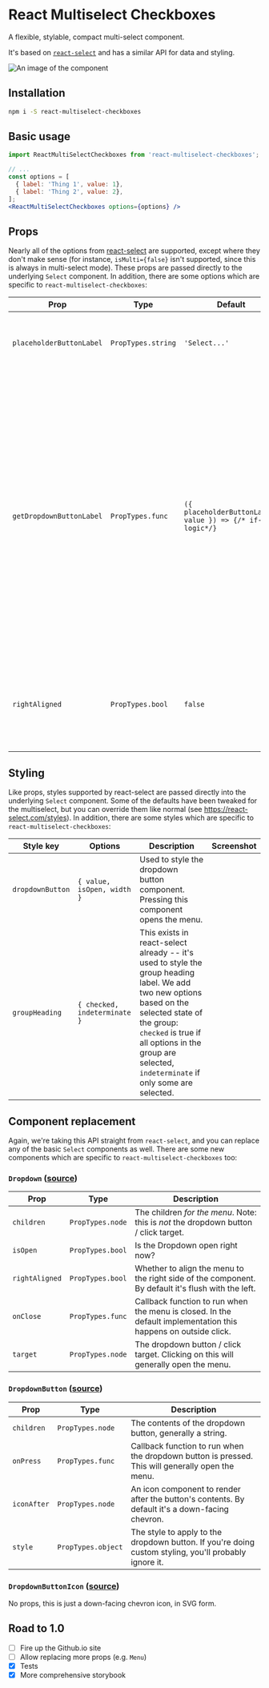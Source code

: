 # React Multiselect Checkboxes

A flexible, stylable, compact multi-select component.

It's based on [`react-select`](https://github.com/JedWatson/react-select) and has a similar API for data and styling.

![An image of the component](https://user-images.githubusercontent.com/2994372/44043882-ed30c560-9ef1-11e8-9021-1e4d14f8530f.png)

## Installation

```bash
npm i -S react-multiselect-checkboxes
```

## Basic usage

```jsx
import ReactMultiSelectCheckboxes from 'react-multiselect-checkboxes';

// ...
const options = [
  { label: 'Thing 1', value: 1},
  { label: 'Thing 2', value: 2},
];
<ReactMultiSelectCheckboxes options={options} />
```

## Props

Nearly all of the options from [react-select]() are supported, except where they don't make sense (for instance, `isMulti={false}` isn't supported, since this is always in multi-select mode). These props are passed directly to the underlying `Select` component. In addition, there are some options  which are specific to `react-multiselect-checkboxes`:

| Prop | Type | Default | Description |
| --- | --- | --- | --- |
| `placeholderButtonLabel`| `PropTypes.string`  | `'Select...'` | Displayed on dropdown button if no value is selected. |
| `getDropdownButtonLabel`  | `PropTypes.func`  | `({ placeholderButtonLabel, value }) => {/* if-else logic*/}` | Get the label for the dropdown, based on the placeholder and the current value. By default this is (a) the placeholder, if nothing is selected; (b) the selected value's label, if one option is selected; or (c) the number selected (e.g. "3 selected") if more than one option is selected |
| `rightAligned` | `PropTypes.bool` | `false` | Whether to align the menu to the right side of the component. By default it's flush with the left. |

## Styling

Like props, styles supported by react-select are passed directly into the underlying `Select` component. Some of the defaults have been tweaked for the multiselect, but you can override them like normal (see https://react-select.com/styles). In addition, there are some styles which are specific to `react-multiselect-checkboxes`:

| Style key  | Options | Description | Screenshot |
| --- | --- | --- | --- |
| `dropdownButton` | `{ value, isOpen, width }`| Used to style the dropdown button component. Pressing this component opens the menu. | |
| `groupHeading` | `{ checked, indeterminate }`| This exists in react-select already -- it's used to style the group heading label. We add two new options based on the selected state of the group: `checked` is true if all options in the group are selected, `indeterminate` if only some are selected.| |

## Component replacement

Again, we're taking this API straight from `react-select`, and you can replace any of the basic `Select` components as well. There are some new components which are specific to `react-multiselect-checkboxes` too:

### `Dropdown` ([source](https://github.com/twineteam/react-multiselect-checkboxes/blob/master/src/lib/Dropdown.jsx))

| Prop | Type  | Description |
| --- | --- | --- |
| `children`| `PropTypes.node` | The children _for the menu_. Note: this is _not_ the dropdown button / click target. |
| `isOpen`  | `PropTypes.bool`  | Is the Dropdown open right now? |
| `rightAligned` | `PropTypes.bool` | Whether to align the menu to the right side of the component. By default it's flush with the left. |
| `onClose` | `PropTypes.func` | Callback function to run when the menu is closed. In the default implementation this happens on outside click. |
| `target` | `PropTypes.node` | The dropdown button / click target. Clicking on this will generally open the menu. |

### `DropdownButton` ([source](https://github.com/twineteam/react-multiselect-checkboxes/blob/master/src/lib/DropdownButton.jsx))

| Prop | Type  | Description |
| --- | --- | --- |
| `children`| `PropTypes.node` | The contents of the dropdown button, generally a string. |
| `onPress` | `PropTypes.func` | Callback function to run when the dropdown button is pressed. This will generally open the menu. |
| `iconAfter` | `PropTypes.node` | An icon component to render after the button's contents. By default it's a down-facing chevron. |
| `style`  | `PropTypes.object`  | The style to apply to the dropdown button. If you're doing custom styling, you'll probably ignore it. |

### `DropdownButtonIcon` ([source](https://github.com/twineteam/react-multiselect-checkboxes/blob/master/src/lib/ChevronDown.jsx))

No props, this is just a down-facing chevron icon, in SVG form.

## Road to 1.0

- [ ] Fire up the Github.io site
- [ ] Allow replacing more props (e.g. `Menu`)
- [x] Tests
- [x] More comprehensive storybook
